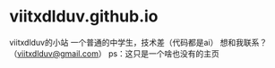 # viitxdlduv.github.io
viitxdlduv的小站
一个普通的中学生，技术差（代码都是ai）
想和我联系？（viitxdlduv@gmail.com）
ps：这只是一个啥也没有的主页

